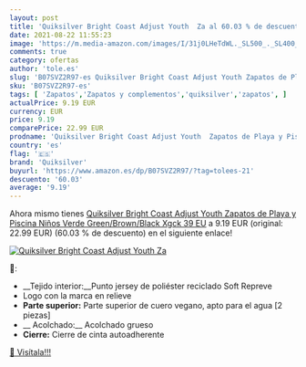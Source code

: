 ```yaml
---
layout: post
title: 'Quiksilver Bright Coast Adjust Youth  Za al 60.03 % de descuento'
date: 2021-08-22 11:55:23
image: 'https://m.media-amazon.com/images/I/31j0LHeTdWL._SL500_._SL400_.jpg'
comments: true
category: ofertas
author: 'tole.es'
slug: 'B07SVZ2R97-es Quiksilver Bright Coast Adjust Youth Zapatos de Playa y...'
sku: 'B07SVZ2R97-es'
tags: [ 'Zapatos','Zapatos y complementos','quiksilver','zapatos', ]
actualPrice: 9.19 EUR
currency: EUR
price: 9.19
comparePrice: 22.99 EUR
prodname: 'Quiksilver Bright Coast Adjust Youth  Zapatos de Playa y Piscina Niños  Verde  Green/Brown/Black Xgck   39 EU'
country: 'es'
flag: '🇪🇸'
brand: 'Quiksilver'
buyurl: 'https://www.amazon.es/dp/B07SVZ2R97/?tag=tolees-21'
descuento: '60.03'
average: '9.19'
---
```


Ahora mismo tienes [Quiksilver Bright Coast Adjust Youth  Zapatos de Playa y Piscina Niños  Verde  Green/Brown/Black Xgck   39 EU](https://www.amazon.es/dp/B07SVZ2R97/?tag=tolees-21) a 9.19 EUR (original: 22.99 EUR) (60.03 %  de descuento) en el siguiente enlace!

[![Quiksilver Bright Coast Adjust Youth  Za](https://m.media-amazon.com/images/I/31j0LHeTdWL._SL500_._SL400_.jpg)](https://www.amazon.es/dp/B07SVZ2R97/?tag=tolees-21)

🔎:

- __Tejido interior:__Punto jersey de poliéster reciclado Soft Repreve
- Logo con la marca en relieve
- __Parte superior:__ Parte superior de cuero vegano, apto para el agua [2 piezas]
- __ Acolchado:__ Acolchado grueso
- __Cierre:__ Cierre de cinta autoadherente

[🛒 Visítala!!!](https://www.amazon.es/dp/B07SVZ2R97/?tag=tolees-21)
